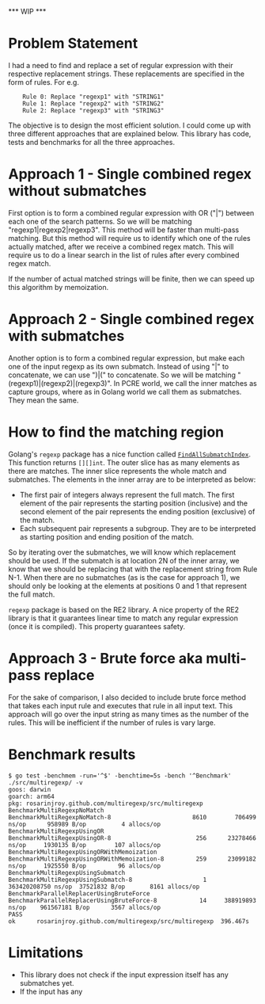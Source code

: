 *** WIP ***

# Problem Statement
I had a need to find and replace a set of regular expression with their respective replacement strings. These replacements are specified in the form of rules. For e.g.

```
    Rule 0: Replace "regexp1" with "STRING1"
    Rule 1: Replace "regexp2" with "STRING2"
    Rule 2: Replace "regexp3" with "STRING3"
```

The objective is to design the most efficient solution. I could come up with three different approaches that are explained below. This library has code, tests and benchmarks for all the three approaches.

# Approach 1 - Single combined regex without submatches
First option is to form a combined regular expression with OR ("|") between each one of the search patterns. So we will be matching "regexp1|regexp2|regexp3". This method will be faster than multi-pass matching. But this method will require us to identify which one of the rules actually matched, after we receive a combined regex match. This will require us to do a linear search in the list of rules after every combined regex match.

If the number of actual matched strings will be finite, then we can speed up this algorithm by memoization.

# Approach 2 - Single combined regex with submatches

Another option is to form a combined regular expression, but make each one of the input regexp as its own submatch. Instead of using "|" to concatenate, we can use ")|(" to concatenate. So we will be matching "(regexp1)|(regexp2)|(regexp3)". In PCRE world, we call the inner matches as capture groups, where as in Golang world we call them as submatches. They mean the same.

# How to find the matching region

Golang's `regexp` package has a nice function called [`FindAllSubmatchIndex`](https://pkg.go.dev/regexp#Regexp.FindAllSubmatchIndex). This function returns `[][]int`. The outer slice has as many elements as there are matches. The inner slice represents the whole match and submatches. The elements in the inner array are to be interpreted as below:

- The first pair of integers always represent the full match. The first element of the pair represents the starting position (inclusive) and the second element of the pair represents the ending position (exclusive) of the match.
- Each subsequent pair represents a subgroup. They are to be interpreted as starting position and ending position of the match.

So by iterating over the submatches, we will know which replacement should be used. If the submatch is at location 2N of the inner array, we know that we should be replacing that with the replacement string from Rule N-1. When there are no submatches (as is the case for approach 1), we should only be looking at the elements at positions 0 and 1 that represent the full match.

`regexp` package is based on the RE2 library. A nice property of the RE2 library is that it guarantees linear time to match any regular expression (once it is compiled). This property guarantees safety.

# Approach 3 - Brute force aka multi-pass replace

For the sake of comparison, I also decided to include brute force method that takes each input rule and executes that rule in all input text. This approach will go over the input string as many times as the number of the rules. This will be inefficient if the number of rules is vary large.

# Benchmark results

```
$ go test -benchmem -run='^$' -benchtime=5s -bench '^Benchmark' ./src/multiregexp/ -v
goos: darwin
goarch: arm64
pkg: rosarinjroy.github.com/multiregexp/src/multiregexp
BenchmarkMultiRegexpNoMatch
BenchmarkMultiRegexpNoMatch-8                  	    8610	    706499 ns/op	  958989 B/op	       4 allocs/op
BenchmarkMultiRegexpUsingOR
BenchmarkMultiRegexpUsingOR-8                  	     256	  23278466 ns/op	 1930135 B/op	     107 allocs/op
BenchmarkMultiRegexpUsingORWithMemoization
BenchmarkMultiRegexpUsingORWithMemoization-8   	     259	  23099182 ns/op	 1925550 B/op	      96 allocs/op
BenchmarkMultiRegexpUsingSubmatch
BenchmarkMultiRegexpUsingSubmatch-8            	       1	363420208750 ns/op	37521832 B/op	    8161 allocs/op
BenchmarkParallelReplacerUsingBruteForce
BenchmarkParallelReplacerUsingBruteForce-8     	      14	 388919893 ns/op	961567181 B/op	    3567 allocs/op
PASS
ok  	rosarinjroy.github.com/multiregexp/src/multiregexp	396.467s
```

# Limitations

- This library does not check if the input expression itself has any submatches yet.
- If the input has any
